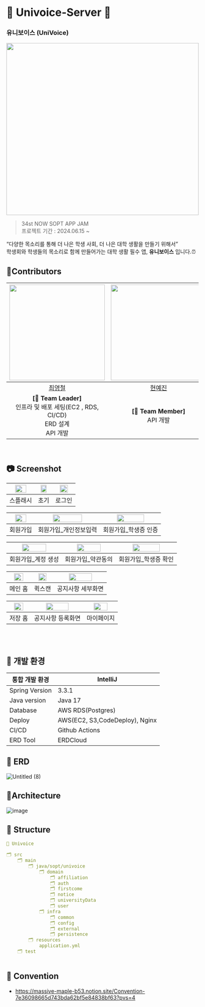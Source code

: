 # 🌰 Univoice-Server 🌰
### 유니보이스 (UniVoice)
<img src="https://github.com/user-attachments/assets/d205e261-da14-4c22-adb4-7b795c54132e" width="100%" height="450"/> </br>
> 34st NOW SOPT APP JAM </br>
> 프로젝트 기간 : 2024.06.15 ~ </br>

“다양한 목소리를 통해 더 나은 학생 사회, 더 나은 대학 생활을 만들기 위해서” </br>
학생회와 학생들의 목소리로 함께 만들어가는 대학 생활 필수 앱, **유니보이스** 입니다.⏰ 
</br>


## 🌰Contributors
|<img src="https://github.com/user-attachments/assets/c2447364-022c-44c6-b6dc-42ad9eb0fb5a" width="250" /> | <img src="https://github.com/user-attachments/assets/48d43bc0-1a73-4f6f-9df7-8788986605d9" width="250"/> |
|:---------:|:---------:|
|[최영철](https://github.com/softmoca)|[현예진](https://github.com/eeddiinn)|
| **[👑 Team Leader]** </br> 인프라 및 배포 세팅(EC2 , RDS, CI/CD)</br>ERD 설계 </br> API 개발 | **[🤖 Team Member]** </br>API 개발 |
</br>


## 📷 Screenshot
|<img src="https://github.com/user-attachments/assets/e4f576df-565e-47bf-b235-f929e5ea1527" width=70% />|<img src="https://github.com/user-attachments/assets/ffc9104d-3c25-49d9-b2e1-b306ead2405b" width=70% />|<img src="https://github.com/user-attachments/assets/44874438-40f9-445c-885b-65ceda26f16e" width=70% />|
|:---------:|:---------:|:---------:|
|스플래시|초기|로그인|

|<img src="https://github.com/user-attachments/assets/7972a1fc-91c5-45bb-a5e2-31ed65230537" width=70% />|<img src="https://github.com/user-attachments/assets/4eb82928-125b-441e-8275-e65dd75133d9" width=70% />|<img src="https://github.com/user-attachments/assets/f9fa9a04-8b89-409a-aa1e-48bda61719a0" width=70% />|
|:---------:|:---------:|:---------:|
|회원가입|회원가입_개인정보입력|회원가입_학생증 인증|

|<img src="https://github.com/user-attachments/assets/7445659f-67ec-4a23-85e7-f34ae978a13b" width=70% />|<img src="https://github.com/user-attachments/assets/911402c5-8183-48ed-9299-12c733ca38e9" width=70% />|<img src="https://github.com/user-attachments/assets/c0bb8d7a-0ad5-48a0-8f4e-2a0b07dc99c0" width=70% />|
|:---------:|:---------:|:---------:|
|회원가입_계정 생성|회원가입_약관동의|회원가입_학생증 확인|

|<img src="https://github.com/user-attachments/assets/f8bdb6cd-d340-437e-889d-eaf2d8df2c8a" width=70% />|<img src="https://github.com/user-attachments/assets/e457b0a7-0f4c-48e2-8b67-a127f003c2ff" width=70% />|<img src="https://github.com/user-attachments/assets/b6388e26-ce2b-41ea-96fd-de59edf211f9" width=70% />|
|:---------:|:---------:|:---------:|
|메인 홈|퀵스캔|공지사항 세부화면|

|<img src="https://github.com/user-attachments/assets/cdc6954d-09f7-4da7-b84b-b6275a28c41e" width=70% />|<img src="https://github.com/user-attachments/assets/f1b963f8-061e-45ad-91b8-71d3fea9bdd7" width=70% />|<img src="https://github.com/user-attachments/assets/776a864b-31c4-4314-a5b8-ef3967b5b9df" width=70% />|
|:---------:|:---------:|:---------:|
|저장 홈|공지사항 등록화면|마이페이지|

</br>
</br>


## 🏫 개발 환경

| 통합 개발 환경 | IntelliJ |
| --- | --- |
| Spring Version | 3.3.1 |
| Java version | Java 17 |
| Database | AWS RDS(Postgres) |
| Deploy | AWS(EC2, S3,CodeDeploy), Nginx |
| CI/CD | Github Actions |
| ERD Tool | ERDCloud |


## 🏫 ERD
![Untitled (8)](https://github.com/Team-UniVoice/UniVoice_Server/assets/137388764/4f717348-404e-4a94-9da4-121f2166bf17)

## 🌠Architecture 
![image](https://github.com/user-attachments/assets/8d09c71f-0244-49d2-b809-7f7ebb4d4178)



## 🏫 Structure

```yaml
📂 Univoice

🗂 src
    🗂 main
        🗂 java/sopt/univoice
            🗂 domain
                🗂 affiliation
                🗂 auth
                🗂 firstcome
                🗂 notice
                🗂 universityData
                🗂 user
            🗂 infra
                🗂 common
                🗂 config
                🗂 external
                🗂 persistence
        🗂 resources
            application.yml
    🗂 test 
    
```


## 🏫 Convention
- https://massive-maple-b53.notion.site/Convention-7e36098665d743bda62bf5e84838bf63?pvs=4
